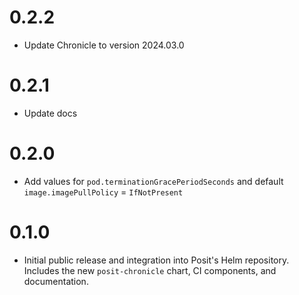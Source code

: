 # 0.2.2

- Update Chronicle to version 2024.03.0

# 0.2.1

- Update docs

# 0.2.0

- Add values for `pod.terminationGracePeriodSeconds` and default `image.imagePullPolicy` = `IfNotPresent`

# 0.1.0

- Initial public release and integration into Posit's Helm repository. Includes
  the new `posit-chronicle` chart, CI components, and documentation.

